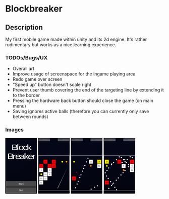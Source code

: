 # Blockbreaker

## Description
My first mobile game made within unity and its 2d engine. It's rather rudimentary but works as a nice learning experience.

### TODOs/Bugs/UX
- Overall art
- Improve usage of screenspace for the ingame playing area
- Redo game over screen
- "Speed up" button doesn't scale right
- Prevent user thumb covering the end of the targeting line by extending it to the border
- Pressing the hardware back button should close the game (on main menu)
- Saving ignores active balls (therefore you can currently only save between rounds)

### Images
<img src="/Blockbreaker/Images/4.png" width="100">
<img src="/Blockbreaker/Images/1.png" width="100">
<img src="/Blockbreaker/Images/2.png" width="100">
<img src="/Blockbreaker/Images/3.png" width="100">
